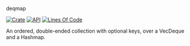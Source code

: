 deqmap

[![Crate](https://img.shields.io/crates/v/deqmap.svg)](https://crates.io/crates/deqmap)
[![API](https://docs.rs/deqmap/badge.svg)](https://docs.rs/deqmap/)
[![Lines Of Code](https://tokei.rs/b1/github/joseluis/deqmap?category=code)](https://github.com/joseluis/deqmap)

An ordered, double-ended collection with optional keys, over a VecDeque and a Hashmap.

